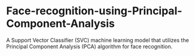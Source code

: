 # Face-recognition-using-Principal-Component-Analysis
A Support Vector Classifier (SVC) machine learning model that utilizes the Principal Component Analysis (PCA) algorithm for face recognition.
